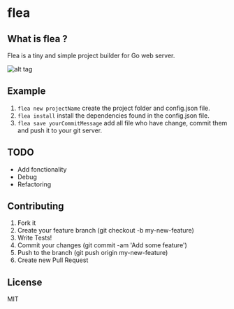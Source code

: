 flea
====

## What is flea ? 

Flea is a tiny and simple project builder for Go web server.

![alt tag](http://upload.wikimedia.org/wikipedia/commons/6/68/Punaise.jpg)

## Example

1. ``` flea new projectName ``` create the project folder and config.json file. 
2. ``` flea install ``` install the dependencies found in the config.json file.
3. ``` flea save yourCommitMessage ``` add all file who have change, commit them and push it to your git server.


## TODO

- Add fonctionality 
- Debug
- Refactoring

## Contributing

1. Fork it
2. Create your feature branch (git checkout -b my-new-feature)
3. Write Tests!
4. Commit your changes (git commit -am 'Add some feature')
5. Push to the branch (git push origin my-new-feature)
6. Create new Pull Request

## License

MIT
